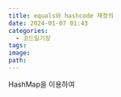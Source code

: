 ```yaml
---
title: equals와 hashcode 재정의
date: 2024-01-07 01:43
categories:
  - 코드일기장
tags: 
image: 
path:
---
```

HashMap을 이용하여 